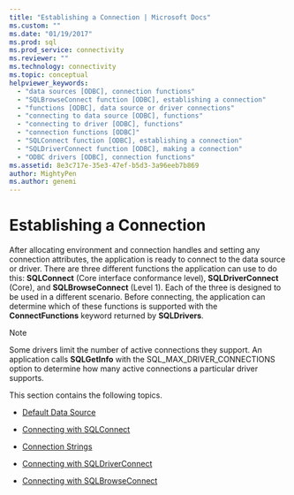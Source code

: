 ```yaml
---
title: "Establishing a Connection | Microsoft Docs"
ms.custom: ""
ms.date: "01/19/2017"
ms.prod: sql
ms.prod_service: connectivity
ms.reviewer: ""
ms.technology: connectivity
ms.topic: conceptual
helpviewer_keywords: 
  - "data sources [ODBC], connection functions"
  - "SQLBrowseConnect function [ODBC], establishing a connection"
  - "functions [ODBC], data source or driver connections"
  - "connecting to data source [ODBC], functions"
  - "connecting to driver [ODBC], functions"
  - "connection functions [ODBC]"
  - "SQLConnect function [ODBC], establishing a connection"
  - "SQLDriverConnect function [ODBC], making a connection"
  - "ODBC drivers [ODBC], connection functions"
ms.assetid: 8e3c717e-35e3-47ef-b5d3-3a96eeb7b869
author: MightyPen
ms.author: genemi
---
```

# Establishing a Connection
After allocating environment and connection handles and setting any connection attributes, the application is ready to connect to the data source or driver. There are three different functions the application can use to do this: **SQLConnect** (Core interface conformance level), **SQLDriverConnect** (Core), and **SQLBrowseConnect** (Level 1). Each of the three is designed to be used in a different scenario. Before connecting, the application can determine which of these functions is supported with the **ConnectFunctions** keyword returned by **SQLDrivers**.  
  
> [!NOTE]  
>  Some drivers limit the number of active connections they support. An application calls **SQLGetInfo** with the SQL_MAX_DRIVER_CONNECTIONS option to determine how many active connections a particular driver supports.  
  
 This section contains the following topics.  
  
-   [Default Data Source](../../../odbc/reference/develop-app/default-data-source.md)  
  
-   [Connecting with SQLConnect](../../../odbc/reference/develop-app/connecting-with-sqlconnect.md)  
  
-   [Connection Strings](../../../odbc/reference/develop-app/connection-strings.md)  
  
-   [Connecting with SQLDriverConnect](../../../odbc/reference/develop-app/connecting-with-sqldriverconnect.md)  
  
-   [Connecting with SQLBrowseConnect](../../../odbc/reference/develop-app/connecting-with-sqlbrowseconnect.md)
